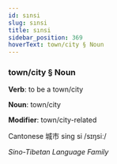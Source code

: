 ```yaml
---
id: sınsi
slug: sınsi
title: sınsi
sidebar_position: 369
hoverText: town/city § Noun
---
```


### town/city § Noun

**Verb**: to be a town/city

**Noun**: town/city

**Modifier**: town/city-related

Cantonese 城市 sing si /sɪŋsiː/

*Sino-Tibetan Language Family*
